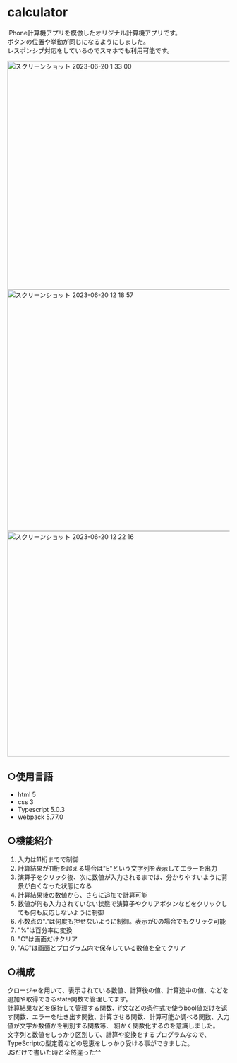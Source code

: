# calculator
iPhone計算機アプリを模倣したオリジナル計算機アプリです。  
ボタンの位置や挙動が同じになるようにしました。  
レスポンシブ対応をしているのでスマホでも利用可能です。  

<img width="517" alt="スクリーンショット 2023-06-20 1 33 00" src="https://github.com/ota10p/calculator/assets/135662234/c1bf16f0-1236-4708-9139-9003992d0ce0">
<img width="547" alt="スクリーンショット 2023-06-20 12 18 57" src="https://github.com/ota10p/calculator/assets/135662234/42829b49-d73d-407f-8565-19cd508ef175">
<img width="510" alt="スクリーンショット 2023-06-20 12 22 16" src="https://github.com/ota10p/calculator/assets/135662234/2751809e-77cf-4427-8edc-2096f8a47494">

## ○使用言語
- html 5
- css 3
- Typescript 5.0.3
- webpack 5.77.0

## ○機能紹介
1. 入力は11桁までで制御
2. 計算結果が11桁を超える場合は"E"という文字列を表示してエラーを出力
3. 演算子をクリック後、次に数値が入力されるまでは、分かりやすいように背景が白くなった状態になる
4. 計算結果後の数値から、さらに追加で計算可能
5. 数値が何も入力されていない状態で演算子やクリアボタンなどをクリックしても何も反応しないように制御
6. 小数点の"."は何度も押せないように制御。表示が0の場合でもクリック可能
7. ”%”は百分率に変換
8. "C"は画面だけクリア
9. "AC"は画面とプログラム内で保存している数値を全てクリア

## ○構成
クロージャを用いて、表示されている数値、計算後の値、計算途中の値、などを追加や取得できるstate関数で管理してます。  
計算結果などを保持して管理する関数、if文などの条件式で使うbool値だけを返す関数、エラーを吐き出す関数、計算させる関数、計算可能か調べる関数、入力値が文字か数値かを判別する関数等、
細かく関数化するのを意識しました。  
文字列と数値をしっかり区別して、計算や変換をするプログラムなので、TypeScriptの型定義などの恩恵をしっかり受ける事ができました。  
JSだけで書いた時と全然違った^^  





